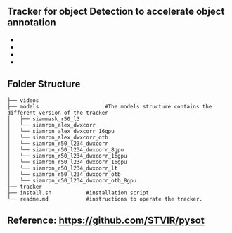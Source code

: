 ## Tracker for object Detection to accelerate object annotation
   *
   *
   *
   *

## Folder Structure
    ├── videos  
    ├── models                     #The models structure contains the different version of the tracker
    │   ├── siammask_r50_l3    
    │   └── siamrpn_alex_dwxcorr
    │   └── siamrpn_alex_dwxcorr_16gpu
    │   └── siamrpn_alex_dwxcorr_otb
    │   └── siamrpn_r50_l234_dwxcorr
    │   └── siamrpn_r50_l234_dwxcorr_8gpu
    │   └── siamrpn_r50_l234_dwxcorr_16gpu
    │   └── siamrpn_r50_l234_dwxcorr_16gpu
    │   └── siamrpn_r50_l234_dwxcorr_lt
    │   └── siamrpn_r50_l234_dwxcorr_otb
    │   └── siamrpn_r50_l234_dwxcorr_otb_8gpu
    ├── tracker
    ├── install.sh           #installation script   
    └── readme.md            #instructions to operate the tracker.

## Reference: https://github.com/STVIR/pysot
